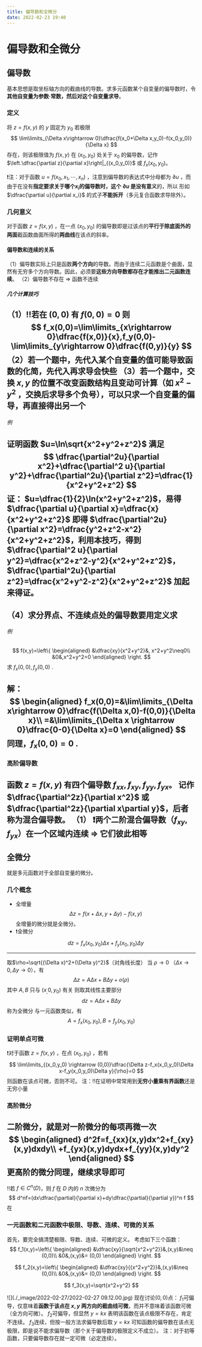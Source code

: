 ```yaml
---
title: 偏导数和全微分
date: 2022-02-23 19:40
---
```

# 偏导数和全微分

## 偏导数
基本思想是取坐标轴方向的截曲线的导数。求多元函数某个自变量的偏导数时，令**其他自变量为参数·常数，然后对这个自变量求导**。
### 定义
将 $z=f(x,y)$ 的 $y$ 固定为 $y_0$ 若极限
$$
\lim\limits_{\Delta x\rightarrow 0}\dfrac{f(x_0+\Delta x,y_0)-f(x_0,y_0)}{\Delta x}
$$
存在，则该极限值为 $f(x,y)$ 在 $(x_0,y_0)$ 处关于 $x_0$ 的偏导数，记作 $\left.\dfrac{\partial z}{\partial x}\right|_{(x_0,y_0)}$ 或 $f_x(x_0,y_0)$。

❗️注：对于函数 $u=f(x_0,x_1,\cdots,x_n)$ ，注意到偏导数的表达式中分母都为 $\partial u$ ，而由于在没有**指定要求关于哪个$x_i$**的偏导数时，这个 $\partial u$ 是**没有意义**的，所以 形如$\dfrac{\partial u}{\partial x_i}$ 的式子**不能拆开**（多元复合函数求导除外）。
### 几何意义
对于函数 $z=f(x,y)$ ，在一点 $(x_0,y_0)$ 的偏导数即是过该点的**平行于除底面外的两面**截函数曲面所得的**两曲线**在该点的斜率。
#### 偏导数和连续的关系
（1）偏导数实际上只是函数**两个方向**的导数。而由于连续二元函数是个曲面，显然有无穷多个方向导数。因此，必须要**这些方向导数都存在才能推出二元函数连续**。
（2）偏导数不存在 $\Rightarrow$ 函数不连续

##### 几个计算技巧
（1）‼️若在 $(0,0)$ 有 $f(0,0)=0$ 则
$$
f_x(0,0)=\lim\limits_{x\rightarrow 0}\dfrac{f(x,0)}{x},f_y(0,0)-\lim\limits_{y\rightarrow 0}\dfrac{f(0,y)}{y}
$$
（2）若一个题中，**先代入某个自变量的值可能导致函数的化简**，先代入再求导会快些
（3）若一个题中，交换 $x,y$ 的位置**不改变函数结构**且**变动可计算**（如 $x^2-y^2$ ，交换后求导多个负号），可以只求一个自变量的偏导，再直接得出另一个
---
###### 例
证明函数 $u=\ln\sqrt{x^2+y^2+z^2}$ 满足
$$
\dfrac{\partial^2u}{\partial x^2}+\dfrac{\partial^2 u}{\partial y^2}+\dfrac{\partial^2u}{\partial z^2}=\dfrac{1}{x^2+y^2+z^2}
$$
证：
$u=\dfrac{1}{2}\ln(x^2+y^2+z^2)$，易得 $\dfrac{\partial u}{\partial x}=\dfrac{x}{x^2+y^2+z^2}$
即得 $\dfrac{\partial^2u}{\partial x^2}=\dfrac{y^2+z^2-x^2}{x^2+y^2+z^2}$，利用本技巧，得到
$\dfrac{\partial^2 u}{\partial y^2}=\dfrac{x^2+z^2-y^2}{x^2+y^2+z^2}$，$\dfrac{\partial^2u}{\partial z^2}=\dfrac{x^2+y^2-z^2}{x^2+y^2+z^2}$
加起来得证。
---
（4）求分界点、不连续点处的偏导数要用定义求
---
###### 例
$$
f(x,y)=\left\{
\begin{aligned}
&\dfrac{xy}{x^2+y^2}&, x^2+y^2\neq0\\
&0&,x^2+y^2=0
\end{aligned}
\right.
$$
求 $f_x(0,0),f_y(0,0)$ .

解：
$$
\begin{aligned}
f_x(0,0)=&\lim\limits_{\Delta x\rightarrow 0}\dfrac{f(\Delta x,0)-f(0,0)}{\Delta x}\\
=&\lim\limits_{\Delta x \rightarrow 0}\dfrac{0-0}{\Delta x}=0
\end{aligned}
$$
同理，$f_x(0,0)=0$ .
---

### 高阶偏导数
函数 $z=f(x,y)$ 有四个偏导数 $f_{xx},f_{xy},f_{yy},f_{yx}$。
记作 $\dfrac{\partial^2z}{\partial x^2}$ 或 $\dfrac{\partial^2z}{\partial x\partial y}$，后者称为混合偏导数。
（1） ❗️两个二阶混合偏导数（$f_{xy},f_{yx}$）在一个区域内连续 $\Rightarrow$ 它们彼此相等
---
## 全微分
就是多元函数对于全部自变量的微分。
### 几个概念
* 全增量
$$
\Delta z=f(x+\Delta x,y+ \Delta y)-f(x,y)
$$
全增量的微分就是全微分。
* ❗️全微分
$$
dz=f_x(x_0,y_0)\Delta x+f_y(x_0,y_0)\Delta y
$$
---
取$\rho=\sqrt{(\Delta x)^2+(\Delta y)^2}$（对角线长度）
当 $\rho \rightarrow 0$ （$\Delta x \rightarrow 0,\Delta y \rightarrow 0$），有
$$
\Delta z=A\Delta x+B\Delta y+o(\rho)
$$
其中 $A,B$ 只与 $(x_,0,y_0)$ 有关
则取其线性主要部分
$$
dz=A\Delta x+B\Delta y
$$
称为全微分
与一元函数类似，有
$$
A=f_x(x_0,y_0),B=f_y(x_0,y_0)
$$
### 证明单点可微
❗️对于函数 $z=f(x,y)$ ，在点 $(x_0,y_0)$ ，若有
$$
\lim\limits_{(x_0,y_0) \rightarrow (0,0)}\dfrac{\Delta z-f_x(x_0,y_0)\Delta x-f_y(x_0,y_0)\Delta y}{\rho}=0
$$
则函数在该点可微，否则不可。
注：‼️在证明中常常用到**无穷小量乘有界函数**还是无穷小量

### 高阶微分
二阶微分，就是对一阶微分的每项再微一次
$$
\begin{aligned}
d^2f=f_{xx}(x,y)dx^2+f_{xy}(x,y)dxdy\\
+f_{yx}(x,y)dydx+f_{yy}(x,y)dy^2
\end{aligned}
$$
更高阶的微分同理，继续求导即可
---
‼️若 $f\in C^n(D)$，则 $f$ 在 $D$ 内的 $n$ 次微分为
$$
d^nf=(dx\dfrac{\partial}{\partial x}+dy\dfrac{\partial}{\partial y})^n f
$$
在[](./多元函数微分中值定理和泰勒公式)

### 一元函数和二元函数中极限、导数、连续、可微的关系
首先，要完全搞清楚极限、导数、连续、可微的定义。
考虑如下三个函数：
$$
f_1(x,y)=\left\{ 
\begin{aligned}
&\dfrac{xy}{\sqrt{x^2+y^2}}&,(x,y)&\neq (0,0)\\
&0&,(x,y)&= (0,0)
\end{aligned}
\right.
$$

$$
f_2(x,y)=\left\{ 
\begin{aligned}
&\dfrac{xy}{{x^2+y^2}}&,(x,y)&\neq (0,0)\\
&0&,(x,y)&= (0,0)
\end{aligned}
\right.
$$

$$
f_3(x,y)=\sqrt{x^2+y^2}
$$

![](./_image/2022-02-27/2022-02-27 09.12.00.jpg)
现在讨论$(0,0)$点：
$f_1$可偏导，仅意味着**函数于该点在 $x,y$ 两方向的截曲线可微**，而并不意味着该函数可微（全方向可微）。
$f_2$可偏导，但显然 $y=kx$ 表明该函数在该点极限不存在，肯定不连续。
$f_3$连续，但按一般方法求偏导数后取 $y=kx$ 可知函数的偏导数在该点无极限，即是说不能求偏导数（那个关于偏导数的极限定义不成立）。
注：对于初等函数，只要偏导数存在就一定可微（必定连续）。